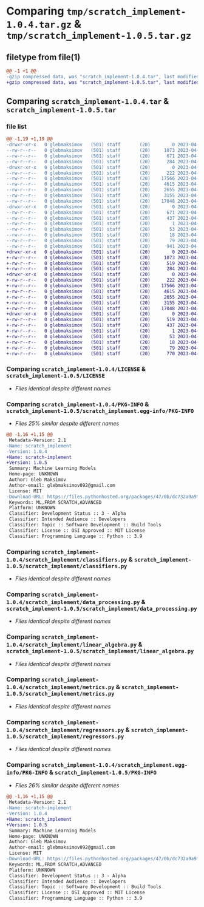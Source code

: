 # Comparing `tmp/scratch_implement-1.0.4.tar.gz` & `tmp/scratch_implement-1.0.5.tar.gz`

## filetype from file(1)

```diff
@@ -1 +1 @@
-gzip compressed data, was "scratch_implement-1.0.4.tar", last modified: Wed Apr 26 18:48:17 2023, max compression
+gzip compressed data, was "scratch_implement-1.0.5.tar", last modified: Wed Apr 26 18:51:55 2023, max compression
```

## Comparing `scratch_implement-1.0.4.tar` & `scratch_implement-1.0.5.tar`

### file list

```diff
@@ -1,19 +1,19 @@
-drwxr-xr-x   0 glebmaksimov   (501) staff       (20)        0 2023-04-26 18:48:17.514088 scratch_implement-1.0.4/
--rw-r--r--   0 glebmaksimov   (501) staff       (20)     1073 2023-04-21 13:24:22.000000 scratch_implement-1.0.4/LICENSE
--rw-r--r--   0 glebmaksimov   (501) staff       (20)      671 2023-04-26 18:48:17.514212 scratch_implement-1.0.4/PKG-INFO
--rw-r--r--   0 glebmaksimov   (501) staff       (20)      284 2023-04-26 18:30:20.000000 scratch_implement-1.0.4/README.md
-drwxr-xr-x   0 glebmaksimov   (501) staff       (20)        0 2023-04-26 18:48:17.512765 scratch_implement-1.0.4/scratch_implement/
--rw-r--r--   0 glebmaksimov   (501) staff       (20)      222 2023-04-26 18:29:01.000000 scratch_implement-1.0.4/scratch_implement/__init__.py
--rw-r--r--   0 glebmaksimov   (501) staff       (20)    17566 2023-04-26 17:07:06.000000 scratch_implement-1.0.4/scratch_implement/classifiers.py
--rw-r--r--   0 glebmaksimov   (501) staff       (20)     4615 2023-04-26 17:08:39.000000 scratch_implement-1.0.4/scratch_implement/data_processing.py
--rw-r--r--   0 glebmaksimov   (501) staff       (20)     2655 2023-04-26 16:54:21.000000 scratch_implement-1.0.4/scratch_implement/linear_algebra.py
--rw-r--r--   0 glebmaksimov   (501) staff       (20)     3155 2023-04-26 16:52:03.000000 scratch_implement-1.0.4/scratch_implement/metrics.py
--rw-r--r--   0 glebmaksimov   (501) staff       (20)    17048 2023-04-26 17:09:17.000000 scratch_implement-1.0.4/scratch_implement/regressors.py
-drwxr-xr-x   0 glebmaksimov   (501) staff       (20)        0 2023-04-26 18:48:17.513918 scratch_implement-1.0.4/scratch_implement.egg-info/
--rw-r--r--   0 glebmaksimov   (501) staff       (20)      671 2023-04-26 18:48:17.000000 scratch_implement-1.0.4/scratch_implement.egg-info/PKG-INFO
--rw-r--r--   0 glebmaksimov   (501) staff       (20)      437 2023-04-26 18:48:17.000000 scratch_implement-1.0.4/scratch_implement.egg-info/SOURCES.txt
--rw-r--r--   0 glebmaksimov   (501) staff       (20)        1 2023-04-26 18:48:17.000000 scratch_implement-1.0.4/scratch_implement.egg-info/dependency_links.txt
--rw-r--r--   0 glebmaksimov   (501) staff       (20)       53 2023-04-26 18:48:17.000000 scratch_implement-1.0.4/scratch_implement.egg-info/requires.txt
--rw-r--r--   0 glebmaksimov   (501) staff       (20)       18 2023-04-26 18:48:17.000000 scratch_implement-1.0.4/scratch_implement.egg-info/top_level.txt
--rw-r--r--   0 glebmaksimov   (501) staff       (20)       79 2023-04-26 18:48:17.514529 scratch_implement-1.0.4/setup.cfg
--rw-r--r--   0 glebmaksimov   (501) staff       (20)      941 2023-04-26 18:47:44.000000 scratch_implement-1.0.4/setup.py
+drwxr-xr-x   0 glebmaksimov   (501) staff       (20)        0 2023-04-26 18:51:55.622291 scratch_implement-1.0.5/
+-rw-r--r--   0 glebmaksimov   (501) staff       (20)     1073 2023-04-21 13:24:22.000000 scratch_implement-1.0.5/LICENSE
+-rw-r--r--   0 glebmaksimov   (501) staff       (20)      519 2023-04-26 18:51:55.622404 scratch_implement-1.0.5/PKG-INFO
+-rw-r--r--   0 glebmaksimov   (501) staff       (20)      284 2023-04-26 18:30:20.000000 scratch_implement-1.0.5/README.md
+drwxr-xr-x   0 glebmaksimov   (501) staff       (20)        0 2023-04-26 18:51:55.620712 scratch_implement-1.0.5/scratch_implement/
+-rw-r--r--   0 glebmaksimov   (501) staff       (20)      222 2023-04-26 18:29:01.000000 scratch_implement-1.0.5/scratch_implement/__init__.py
+-rw-r--r--   0 glebmaksimov   (501) staff       (20)    17566 2023-04-26 17:07:06.000000 scratch_implement-1.0.5/scratch_implement/classifiers.py
+-rw-r--r--   0 glebmaksimov   (501) staff       (20)     4615 2023-04-26 17:08:39.000000 scratch_implement-1.0.5/scratch_implement/data_processing.py
+-rw-r--r--   0 glebmaksimov   (501) staff       (20)     2655 2023-04-26 16:54:21.000000 scratch_implement-1.0.5/scratch_implement/linear_algebra.py
+-rw-r--r--   0 glebmaksimov   (501) staff       (20)     3155 2023-04-26 16:52:03.000000 scratch_implement-1.0.5/scratch_implement/metrics.py
+-rw-r--r--   0 glebmaksimov   (501) staff       (20)    17048 2023-04-26 17:09:17.000000 scratch_implement-1.0.5/scratch_implement/regressors.py
+drwxr-xr-x   0 glebmaksimov   (501) staff       (20)        0 2023-04-26 18:51:55.622051 scratch_implement-1.0.5/scratch_implement.egg-info/
+-rw-r--r--   0 glebmaksimov   (501) staff       (20)      519 2023-04-26 18:51:55.000000 scratch_implement-1.0.5/scratch_implement.egg-info/PKG-INFO
+-rw-r--r--   0 glebmaksimov   (501) staff       (20)      437 2023-04-26 18:51:55.000000 scratch_implement-1.0.5/scratch_implement.egg-info/SOURCES.txt
+-rw-r--r--   0 glebmaksimov   (501) staff       (20)        1 2023-04-26 18:51:55.000000 scratch_implement-1.0.5/scratch_implement.egg-info/dependency_links.txt
+-rw-r--r--   0 glebmaksimov   (501) staff       (20)       53 2023-04-26 18:51:55.000000 scratch_implement-1.0.5/scratch_implement.egg-info/requires.txt
+-rw-r--r--   0 glebmaksimov   (501) staff       (20)       18 2023-04-26 18:51:55.000000 scratch_implement-1.0.5/scratch_implement.egg-info/top_level.txt
+-rw-r--r--   0 glebmaksimov   (501) staff       (20)       79 2023-04-26 18:51:55.622740 scratch_implement-1.0.5/setup.cfg
+-rw-r--r--   0 glebmaksimov   (501) staff       (20)      770 2023-04-26 18:51:34.000000 scratch_implement-1.0.5/setup.py
```

### Comparing `scratch_implement-1.0.4/LICENSE` & `scratch_implement-1.0.5/LICENSE`

 * *Files identical despite different names*

### Comparing `scratch_implement-1.0.4/PKG-INFO` & `scratch_implement-1.0.5/scratch_implement.egg-info/PKG-INFO`

 * *Files 25% similar despite different names*

```diff
@@ -1,16 +1,15 @@
 Metadata-Version: 2.1
-Name: scratch_implement
-Version: 1.0.4
+Name: scratch-implement
+Version: 1.0.5
 Summary: Machine Learning Models
 Home-page: UNKNOWN
 Author: Gleb Maksimov
 Author-email: glebmaksimov092@gmail.com
 License: MIT
-Download-URL: https://files.pythonhosted.org/packages/47/0b/dc732a9a9f51b14f1c98ab9011eb13bf76a4e3b3622881f3fd0cf5f2094b/scratch_implement-1.0.4.tar.gz
 Keywords: ML,FROM SCRATCH,ADVANCED
 Platform: UNKNOWN
 Classifier: Development Status :: 3 - Alpha
 Classifier: Intended Audience :: Developers
 Classifier: Topic :: Software Development :: Build Tools
 Classifier: License :: OSI Approved :: MIT License
 Classifier: Programming Language :: Python :: 3.9
```

### Comparing `scratch_implement-1.0.4/scratch_implement/classifiers.py` & `scratch_implement-1.0.5/scratch_implement/classifiers.py`

 * *Files identical despite different names*

### Comparing `scratch_implement-1.0.4/scratch_implement/data_processing.py` & `scratch_implement-1.0.5/scratch_implement/data_processing.py`

 * *Files identical despite different names*

### Comparing `scratch_implement-1.0.4/scratch_implement/linear_algebra.py` & `scratch_implement-1.0.5/scratch_implement/linear_algebra.py`

 * *Files identical despite different names*

### Comparing `scratch_implement-1.0.4/scratch_implement/metrics.py` & `scratch_implement-1.0.5/scratch_implement/metrics.py`

 * *Files identical despite different names*

### Comparing `scratch_implement-1.0.4/scratch_implement/regressors.py` & `scratch_implement-1.0.5/scratch_implement/regressors.py`

 * *Files identical despite different names*

### Comparing `scratch_implement-1.0.4/scratch_implement.egg-info/PKG-INFO` & `scratch_implement-1.0.5/PKG-INFO`

 * *Files 26% similar despite different names*

```diff
@@ -1,16 +1,15 @@
 Metadata-Version: 2.1
-Name: scratch-implement
-Version: 1.0.4
+Name: scratch_implement
+Version: 1.0.5
 Summary: Machine Learning Models
 Home-page: UNKNOWN
 Author: Gleb Maksimov
 Author-email: glebmaksimov092@gmail.com
 License: MIT
-Download-URL: https://files.pythonhosted.org/packages/47/0b/dc732a9a9f51b14f1c98ab9011eb13bf76a4e3b3622881f3fd0cf5f2094b/scratch_implement-1.0.4.tar.gz
 Keywords: ML,FROM SCRATCH,ADVANCED
 Platform: UNKNOWN
 Classifier: Development Status :: 3 - Alpha
 Classifier: Intended Audience :: Developers
 Classifier: Topic :: Software Development :: Build Tools
 Classifier: License :: OSI Approved :: MIT License
 Classifier: Programming Language :: Python :: 3.9
```

